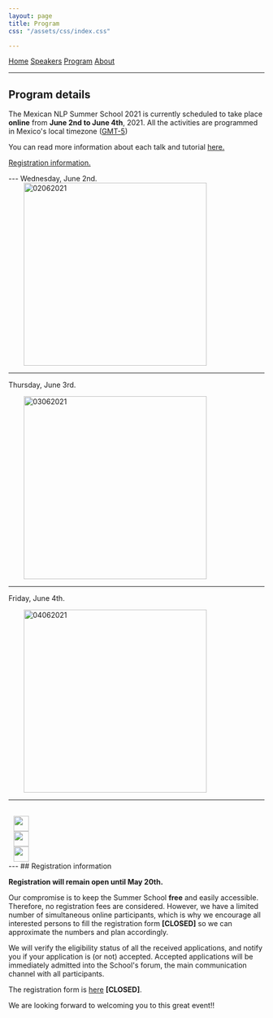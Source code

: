 ```yaml
---
layout: page
title: Program
css: "/assets/css/index.css"

---
```


<div class="list-filters">
  <a href="/escuelaverano2021/" class="list-filter">Home</a>
  <a href="/escuelaverano2021/speakers/" class="list-filter">Speakers</a>
  <a href="/escuelaverano2021/program/" class="list-filter filter-selected">Program</a>
  <a href="/escuelaverano2021/about/" class="list-filter">About</a>
</div>

---
## Program details

The Mexican NLP Summer School 2021 is currently scheduled to take place **online** from **June 2nd to June 4th**, 2021. All the activities are programmed in Mexico's local timezone (<a href="https://www.timeanddate.com/worldclock/mexico/mexico-city">GMT-5</a>)

You can read more information about each talk and tutorial <a href="https://ampln.github.io/escuelaverano2021/speakers/">here.</a>

<p><a href="https://ampln.github.io/escuelaverano2021/2021-04-27-Registration/">Registration information.</a></p>
---
Wednesday, June 2nd.

<div class="row">
<div class="column">
  <img height="360" src="{{ 'assets/images/wednesday0206.png'| relative_url }}" alt="02062021" hspace="30">
</div>
</div>  

---
Thursday, June 3rd.

<div class="row">
<div class="column">
  <img height="360" src="{{ 'assets/images/thursday0306.png'| relative_url }}" alt="03062021" hspace="30">
</div>
</div>

---
Friday, June 4th.

<div class="row">
<div class="column">
  <img height="360" src="{{ 'assets/images/friday0406.png'| relative_url }}" alt="04062021" hspace="30">
</div>
</div>  

---
<br>
<div class="row">
<div class="column">
  <img height="30" src="{{ 'assets/images/keynote.png'| relative_url }}" hspace="10">
</div>
 <div class="column">
   <img height="30" src="{{ 'assets/images/tutorial.png'| relative_url }}" hspace="10">
 </div>
 <div class="column">
   <img height="30" src="{{ 'assets/images/mentoring.png'| relative_url }}" hspace="10">
 </div>
</div>
---
## Registration information

**Registration will remain open until May 20th.**

Our compromise is to keep the Summer School **free** and easily accessible. Therefore, no registration fees are considered. However, we have a limited number of simultaneous online participants, which is why we encourage all interested persons to fill the registration form **[CLOSED]** so we can approximate the numbers and plan accordingly.  

We will verify the eligibility status of all the received applications, and notify you if your application is (or not) accepted. Accepted applications will be immediately admitted into the School's forum, the main communication channel with all participants.  

The registration form is <a href="https://forms.gle/xaXRanSDykqdM2UdA" target="_blank">here</a> **[CLOSED]**.

We are looking forward to welcoming you to this great event!!
